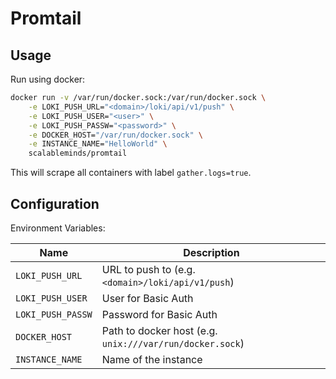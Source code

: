 # Promtail

## Usage

Run using docker:

```sh
docker run -v /var/run/docker.sock:/var/run/docker.sock \
    -e LOKI_PUSH_URL="<domain>/loki/api/v1/push" \
    -e LOKI_PUSH_USER="<user>" \
    -e LOKI_PUSH_PASSW="<password>" \
    -e DOCKER_HOST="/var/run/docker.sock" \
    -e INSTANCE_NAME="HelloWorld" \
    scalableminds/promtail
```

This will scrape all containers with label `gather.logs=true`.

## Configuration

Environment Variables:

| Name | Description |
|------|-------------|
| `LOKI_PUSH_URL` | URL to push to (e.g. `<domain>/loki/api/v1/push`) |
| `LOKI_PUSH_USER` | User for Basic Auth |
| `LOKI_PUSH_PASSW` | Password for Basic Auth |
| `DOCKER_HOST` | Path to docker host (e.g. `unix:///var/run/docker.sock`) |
| `INSTANCE_NAME` | Name of the instance |
